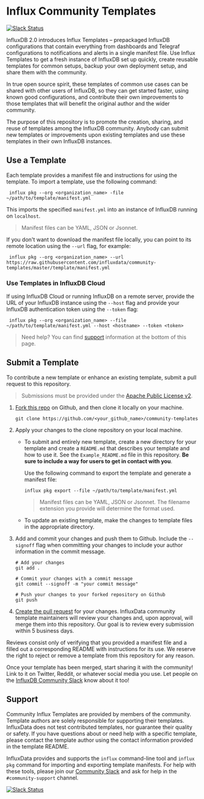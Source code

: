# Influx Community Templates

[![Slack Status](https://img.shields.io/badge/slack-join_chat-white.svg?logo=slack&style=social)](https://www.influxdata.com/slack)

InfluxDB 2.0 introduces Influx Templates – prepackaged InfluxDB configurations that contain everything from dashboards and Telegraf configurations to notifications and alerts in a single manifest file. Use Influx Templates to get a fresh instance of InfluxDB set up quickly, create reusable templates for common setups, backup your own deployment setup, and share them with the community.

In true open source spirit, these templates of common use cases can be shared with other users of InfluxDB, so they can get started faster, using known good configurations, and contribute their own improvements to those templates that will benefit the original author and the wider community.

The purpose of this repository is to promote the creation, sharing, and reuse of templates among the InfluxDB community. Anybody can submit new templates or improvements upon existing templates and use these templates in their own InfluxDB instances.

## Use a Template

Each template provides a manifest file and instructions for using the template.
To import a template, use the following command:

```
 influx pkg --org <organization_name> -file ~/path/to/template/manifest.yml
 ```

This imports the specified `manifest.yml` into an instance of InfluxDB running on `localhost`.

> Manifest files can be YAML, JSON or Jsonnet.

If you don't want to download the manifest file locally, you can point to its remote location using the `--url` flag, for example:
```
 influx pkg --org <organization_name> --url https://raw.githubusercontent.com/influxdata/community-templates/master/template/manifest.yml
 ```

### Use Templates in InfluxDB Cloud

If using InfluxDB Cloud or running InfluxDB on a remote server, provide the URL of your InfluxDB instance using the `--host` flag and provide your InfluxDB authentication token using the ``--token`` flag:

```
 influx pkg --org <organization_name> --file ~/path/to/template/manifest.yml --host <hostname> --token <token>
```

> Need help? You can find [support](#support) information at the bottom of this page.

## Submit a Template

To contribute a new template or enhance an existing template, submit a pull request to this repository.

> Submissions must be provided under the [Apache Public License v2](https://www.apache.org/licenses/LICENSE-2.0).



1. [Fork this repo](https://help.github.com/en/github/getting-started-with-github/fork-a-repo) on Github, and then clone it locally on your machine.
   ```
   git clone https://github.com/<your_github_name>/community-templates
   ```


2. Apply your changes to the clone repository on your local machine.


    * To submit and entirely new template, create a new directory for your template and create a `README.md` that describes your template and how to use it. See the `Example_README.md` file in this repository. **Be sure to include a way for users to get in contact with you**.

        Use the following command to export the template and generate a manifest file:

        ```
        influx pkg export --file ~/path/to/template/manifest.yml
        ```

        > Manifest files can be YAML, JSON or Jsonnet. The filename extension you provide will determine the format used.

    * To update an existing template, make the changes to template files in the appropriate directory.

3. Add and commit your changes and push them to Github. Include the `--signoff` flag when committing your changes to include your author information in the commit message.

    ```
    # Add your changes
    git add .

    # Commit your changes with a commit message
    git commit --signoff -m "your commit message"

    # Push your changes to your forked repository on Github
    git push
    ```

4. [Create the pull request](https://help.github.com/en/github/collaborating-with-issues-and-pull-requests/creating-a-pull-request-from-a-fork) for your changes. InfluxData community template maintainers will review your changes and, upon approval, will merge them into this repository. Our goal is to review every submission within 5 business days.

Reviews consist only of verifying that you provided a manifest file and a filled out a corresponding README with instructions for its use. We reserve the right to reject or remove a template from this repository for any reason.

Once your template has been merged, start sharing it with the community! Link to it on Twitter, Reddit, or whatever social media you use. Let people on the [InfluxDB Community Slack](https://influxdata.com/slack) know about it too!

## Support

Community Influx Templates are provided by members of the community. Template authors are solely responsible for supporting their templates. InfluxData does not test contributed templates, nor guarantee their quality or safety. If you have questions about or need help with a specific template, please contact the template author using the contact information provided in the template README.

InfluxData provides and supports the `influx` command-line tool and `influx pkg` command for importing and exporting template manifests. For help with these tools, please join our [Community Slack](https://influxdata.com/slack) and ask for help in the `#community-support` channel.

[![Slack Status](https://img.shields.io/badge/slack-join_chat-white.svg?logo=slack&style=social)](https://www.influxdata.com/slack)